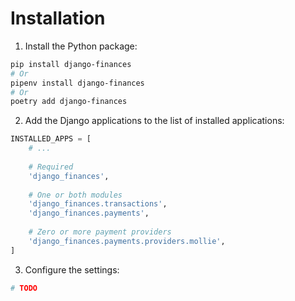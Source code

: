 # Installation

1. Install the Python package:
```bash
pip install django-finances
# Or
pipenv install django-finances
# Or
poetry add django-finances
```
2. Add the Django applications to the list of installed applications:
```python
INSTALLED_APPS = [
    # ...
    
    # Required
    'django_finances',
    
    # One or both modules
    'django_finances.transactions',
    'django_finances.payments',
    
    # Zero or more payment providers
    'django_finances.payments.providers.mollie',
]
```
3. Configure the settings:
```python
# TODO
```
